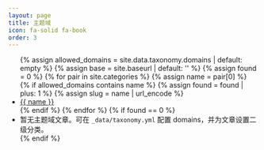 ```yaml
---
layout: page
title: 主题域
icon: fa-solid fa-book
order: 3
---
```


<ul>
  {% assign allowed_domains = site.data.taxonomy.domains | default: empty %}
  {% assign base = site.baseurl | default: '' %}
  {% assign found = 0 %}
  {% for pair in site.categories %}
    {% assign name = pair[0] %}
    {% if allowed_domains contains name %}
      {% assign found = found | plus: 1 %}
      {% assign slug = name | url_encode %}
      <li><a href="{{ base }}/categories/{{ slug }}/">{{ name }}</a></li>
    {% endif %}
  {% endfor %}
  {% if found == 0 %}
    <li>暂无主题域文章。可在 <code>_data/taxonomy.yml</code> 配置 domains，并为文章设置二级分类。</li>
  {% endif %}
</ul>


